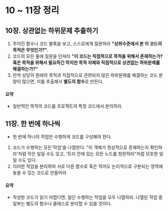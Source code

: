 # 10 ~ 11장 정리
## 10장. 상관없는 하위문제 추출하기
1. 주어진 함수나 코드 블록을 보고, 스스로에게 질문하라 <strong>"상위수준에서 본 이 코드의 목적은 무엇인가?".</strong>
2. 코드의 모든 줄에 질문을 던져라 <strong>"이 코드는 직접적으로 목적을 위해서 존재하는가? 혹은 목적을 위해서 필요하긴 하지만 목적 자체와 직접적으로 상관없는 하위문제를 해결하는가?"</strong>
3. 만약 상당히 원래의 목적과 직접적으로 관련되지 않은 하위문제를 해결하는 코드 분량이 많으면, 이를 추출해서 <strong>별도의 함수</strong>로 만든다.
#### 요약
- 일반적인 목적의 코드를 프로젝트의 특정 코드에서 분리하라.

## 11장. 한 번에 하나씩
- 한 번에 하나의 작업만 수행하게 코드를 구성해야 한다.
1. 코드가 수행하는 모든'작업'을 나열한다. "이 객체가 정상적으로 존재하는지 확인하라'처럼 작은 일일 수도 있고, '트리 안에 있는 모든 노드를 방문하라"처럼 모호한 일일 수도 있다.
2. 이러한 작업을 분리하여 서로 다른 함수로 혹은 적어도 논리적으로 구분되는 영역에 놓을 수 있는 코드로 만들어라
#### 요약
- 작성한 코드가 읽기 어렵다면, 일단 수행하는 작업을 모두 나열하라. 나열된 작업 중 일부는 별도의 함수나 클래스로 분리할 수 있을 것이다.